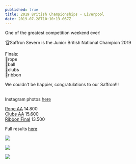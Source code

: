 ```yaml
---
published: true
title: 2019 British Championships - Liverpool
date: 2019-07-28T10:10:13.067Z
---
```

One of the greatest competition weekend ever!

🏆Saffron Severn is the Junior British National Champion 2019

Finals:\
🥇rope\
🥈ball\
🥈clubs\
🥇ribbon

We couldn't be happier, congratulations to our Saffron!!!

\
Instagram photos [here](https://www.instagram.com/p/B0i2bJnht3i/)

[Rope AA](https://www.youtube.com/watch?v=nL_0n7MrAeQ&list=UUjL65Cnt9yJ6cKUiE5UYafA&index=2) 14.800\
[Clubs AA](https://www.youtube.com/watch?v=oM37GFJvLyA&list=UUjL65Cnt9yJ6cKUiE5UYafA&index=1) 15.600\
[Ribbon Final](https://www.youtube.com/watch?v=gRIbVruXouA&list=UUjL65Cnt9yJ6cKUiE5UYafA&index=3) 13.500

Full results [here](https://www.british-gymnastics.org/news-and-events/british-championships/championship-series#results)

![](/assets/img-20190728-wa0065.jpg)

![](/assets/img_20190727_204957.jpg)

![](/assets/img_20190727_204526_1.jpg)
